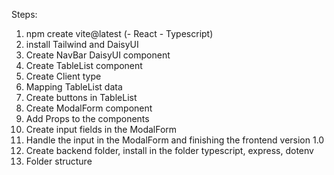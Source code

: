Steps:

1. npm create vite@latest (- React - Typescript)
2. install Tailwind and DaisyUI
3. Create NavBar DaisyUI component
3. Create TableList component
4. Create Client type
5. Mapping TableList data
6. Create buttons in TableList
7. Create ModalForm component
8. Add Props to the components
9. Create input fields in the ModalForm
10. Handle the input in the ModalForm and finishing the frontend version 1.0
11. Create backend folder, install in the folder typescript, express, dotenv
12. Folder structure